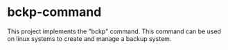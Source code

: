 # bckp-command
This project implements the "bckp" command. This command can be used on linux systems to create and manage a backup system.
